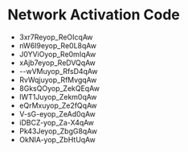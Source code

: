 # Network Activation Code
* 3xr7Reyop_ReOIcqAw
* nW6I9eyop_Re0L8qAw
* J0YViOyop_Re0mIqAw
* xAjb7eyop_ReDVQqAw
* --wVMuyop_RfsD4qAw
* RvWqjuyop_RfMvgqAw
* 8GksQOyop_ZekQEqAw
* lWT1Juyop_Zekm0qAw
* eQrMxuyop_Ze2fQqAw
* V-sG-eyop_ZeAd0qAw
* iDBCZ-yop_Za-X4qAw
* Pk43Jeyop_ZbgG8qAw
* OkNIA-yop_ZbHtUqAw
